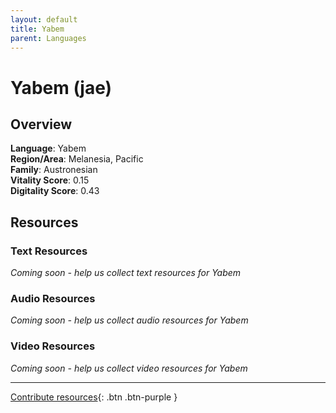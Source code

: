 ```yaml
---
layout: default
title: Yabem
parent: Languages
---
```


# Yabem (jae)

## Overview

**Language**: Yabem  
**Region/Area**: Melanesia, Pacific  
**Family**: Austronesian  
**Vitality Score**: 0.15  
**Digitality Score**: 0.43  

## Resources

### Text Resources
*Coming soon - help us collect text resources for Yabem*

### Audio Resources
*Coming soon - help us collect audio resources for Yabem*

### Video Resources
*Coming soon - help us collect video resources for Yabem*

---

[Contribute resources](https://fairtrain.github.io/){: .btn .btn-purple }
